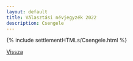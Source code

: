 ```yaml
---
layout: default
title: Választási névjegyzék 2022
description: Csengele
---
```


{% include settlementHTMLs/Csengele.html %}

[Vissza](../)